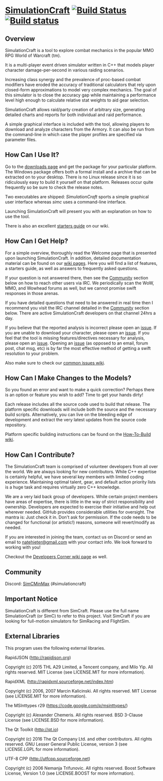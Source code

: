 # [SimulationCraft](http://www.simulationcraft.org/) [![Build Status](https://travis-ci.org/simulationcraft/simc.svg)](https://travis-ci.org/simulationcraft/simc) [![Build status](https://ci.appveyor.com/api/projects/status/4e7fxyik4cuu4gxf?svg=true)](https://ci.appveyor.com/project/scamille/simc)
## Overview

SimulationCraft is a tool to explore combat mechanics in the popular MMO RPG World of Warcraft (tm).

It is a multi-player event driven simulator written in C++ that models player character damage-per-second in various raiding scenarios.

Increasing class synergy and the prevalence of proc-based combat modifiers have eroded the accuracy of traditional calculators that rely upon closed-form approximations to model very complex mechanics. The goal of this simulator is to close the accuracy gap while maintaining a performance level high enough to calculate relative stat weights to aid gear selection.

SimulationCraft allows raid/party creation of arbitrary size, generating detailed charts and reports for both individual and raid performance.

A simple graphical interface is included with the tool, allowing players to download and analyze characters from the Armory. It can also be run from the command-line in which case the player profiles are specified via parameter files.

## How Can I Use It?

Go to the [downloads page](http://www.simulationcraft.org/download.html) and get the package for your particular platform. 
The Windows package offers both a formal install and a archive that can be extracted on to your desktop. There is no Linux release since it is so ridiculously easy to build it yourself on that platform. Releases occur quite frequently so be sure to check the release notes.

Two executables are shipped: *SimulationCraft* sports a simple graphical user interface whereas *simc* uses a command-line interface.

Launching SimulationCraft will present you with an explanation on how to use the tool.

There is also an excellent [starters guide](../../wiki/StartersGuide) on our wiki.


## How Can I Get Help?

For a simple overview, thoroughly read the Welcome page that is presented upon launching SimulationCraft. In addition, detailed documentation material can be found on our [wiki pages](../../wiki/). Here you will find a list of features, a starters guide, as well as answers to frequently asked questions.

If your question is not answered there, then see the [Community](#community) section below on how to reach other users via IRC. We periodically scan the WoW, MMO, and Wowhead forums as well, but we cannot promise swift responses in those arenas.

If you have detailed questions that need to be answered in real time then I recommend you visit the IRC channel detailed in the [Community](#community) section below. There are active SimulationCraft developers on that channel 24hrs a day.

If you believe that the reported analysis is incorrect please open an [issue](../../issues). If you are unable to download your character, please open an [issue](../../issues). If you feel that the tool is missing features/directives necessary for analysis, please open an [issue](../../issues). Opening an [issue](../../issues) (as opposed to an email, forum post, chat msg, etc) is by far the most effective method of getting a swift resolution to your problem.

Also make sure to check our [common issues wiki](../../wiki/CommonIssues).

## How Can I Make Changes to the Models?

So you found an error and want to make a quick correction? Perhaps there is an option or feature you wish to add? Time to get your hands dirty!

Each release includes all the source code used to build that release. The platform specific downloads will include both the source and the necessary build scripts. Alternatively, you can live on the bleeding edge of development and extract the very latest updates from the source code repository.

Platform specific building instructions can be found on the [How-To-Build wiki](../../wiki/HowToBuild).

## How Can I Contribute?

The SimulationCraft team is comprised of volunteer developers from all over the world. We are always looking for new contributors. While C++ expertise is certainly helpful, we have several key members with limited coding experience. Maintaining optimal talent, gear, and default action priority lists is a huge task and requires virtually zero C++ knowledge.

We are a very laid back group of developers. While certain project members have areas of expertise, there is little in the way of strict responsibility and ownership. Developers are expected to exercise their initiative and help out wherever needed. GitHub provides considerable utilities for oversight. The mantra is: Just check it in. Don't ask for permission. If the code needs to be changed for functional (or artistic!) reasons, someone will revert/modify as needed.

If you are interested in joining the team, contact us on Discord or send an email to natehieter@gmail.com with your contact info. We look forward to working with you!

Checkout the [Developers Corner wiki page](../../wiki/Participate) as well.

## Community

Discord: [SimCMinMax](https://discord.gg/tFR2uvK) (#simulationcraft)

## Important Notice

SimulationCraft is different from SimCraft. Please use the full name SimulationCraft (or SimC) to refer to this project. Visit SimCraft if you are looking for full-motion simulators for SimRacing and FlightSim. 

## External Libraries

This program uses the following external libraries.

RapidJSON (http://rapidjson.org)

Copyright (c) 2015 THL A29 Limited, a Tencent company, and Milo Yip. All rights reserved.
MIT License (see LICENSE.MIT for more information).

RapidXML (http://rapidxml.sourceforge.net/index.htm)

Copyright (c) 2006, 2007 Marcin Kalicinski. All rights reserved.
MIT License (see LICENSE.MIT for more information).

The MSInttypes r29 (https://code.google.com/p/msinttypes/)

Copyright (c) Alexander Chemeris. All rights reserved.
BSD 3-Clause License (see LICENSE.BSD for more information).

The Qt Toolkit (http://qt.io)

Copyright (c) 2016 The Qt Company Ltd. and other contributors. All rights reserved.
GNU Lesser General Public License, version 3 (see LICENSE.LGPL for more information).

UTF-8 CPP (http://utfcpp.sourceforge.net)

Copyright (c) 2006 Nemanja Trifunovic. All rights reserved.
Boost Software License, Version 1.0 (see LICENSE.BOOST for more information).
